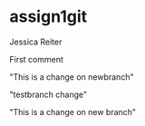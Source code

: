 # assign1git
Jessica Reiter

First comment


"This is a change on newbranch"

"testbranch change"

"This is a change on new branch"
